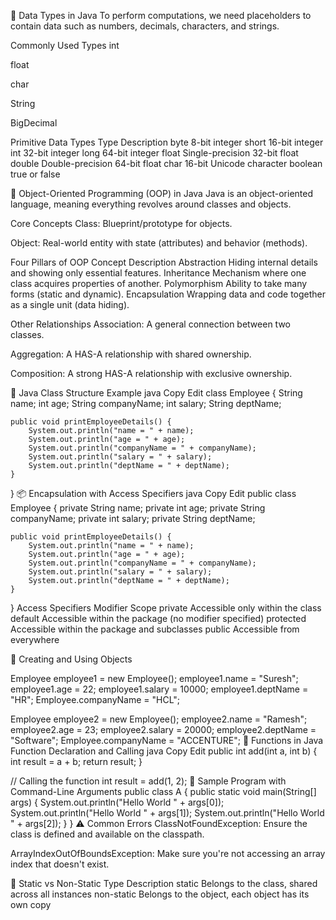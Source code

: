 🧮 Data Types in Java
To perform computations, we need placeholders to contain data such as numbers, decimals, characters, and strings.

Commonly Used Types
int

float

char

String

BigDecimal

Primitive Data Types
Type	Description
byte	8-bit integer
short	16-bit integer
int	32-bit integer
long	64-bit integer
float	Single-precision 32-bit float
double	Double-precision 64-bit float
char	16-bit Unicode character
boolean	true or false

🧱 Object-Oriented Programming (OOP) in Java
Java is an object-oriented language, meaning everything revolves around classes and objects.

Core Concepts
Class: Blueprint/prototype for objects.

Object: Real-world entity with state (attributes) and behavior (methods).

Four Pillars of OOP
Concept	Description
Abstraction	Hiding internal details and showing only essential features.
Inheritance	Mechanism where one class acquires properties of another.
Polymorphism	Ability to take many forms (static and dynamic).
Encapsulation	Wrapping data and code together as a single unit (data hiding).

Other Relationships
Association: A general connection between two classes.

Aggregation: A HAS-A relationship with shared ownership.

Composition: A strong HAS-A relationship with exclusive ownership.

🔧 Java Class Structure Example
java
Copy
Edit
class Employee {
    String name;
    int age;
    String companyName;
    int salary;
    String deptName;

    public void printEmployeeDetails() {
        System.out.println("name = " + name);
        System.out.println("age = " + age);
        System.out.println("companyName = " + companyName);
        System.out.println("salary = " + salary);
        System.out.println("deptName = " + deptName);
    }
}
📦 Encapsulation with Access Specifiers
java
Copy
Edit
public class Employee {
    private String name;
    private int age;
    private String companyName;
    private int salary;
    private String deptName;

    public void printEmployeeDetails() {
        System.out.println("name = " + name);
        System.out.println("age = " + age);
        System.out.println("companyName = " + companyName);
        System.out.println("salary = " + salary);
        System.out.println("deptName = " + deptName);
    }
}
Access Specifiers
Modifier	Scope
private	Accessible only within the class
default	Accessible within the package (no modifier specified)
protected	Accessible within the package and subclasses
public	Accessible from everywhere


🔁 Creating and Using Objects



Employee employee1 = new Employee();
employee1.name = "Suresh";
employee1.age = 22;
employee1.salary = 10000;
employee1.deptName = "HR";
Employee.companyName = "HCL";

Employee employee2 = new Employee();
employee2.name = "Ramesh";
employee2.age = 23;
employee2.salary = 20000;
employee2.deptName = "Software";
Employee.companyName = "ACCENTURE";
🧠 Functions in Java
Function Declaration and Calling
java
Copy
Edit
public int add(int a, int b) {
    int result = a + b;
    return result;
}

// Calling the function
int result = add(1, 2);
🧪 Sample Program with Command-Line Arguments
public class A {
    public static void main(String[] args) {
        System.out.println("Hello World " + args[0]);
        System.out.println("Hello World " + args[1]);
        System.out.println("Hello World " + args[2]);
    }
}
⚠️ Common Errors
ClassNotFoundException: Ensure the class is defined and available on the classpath.

ArrayIndexOutOfBoundsException: Make sure you're not accessing an array index that doesn't exist.

🔄 Static vs Non-Static
Type	Description
static	Belongs to the class, shared across all instances
non-static	Belongs to the object, each object has its own copy










